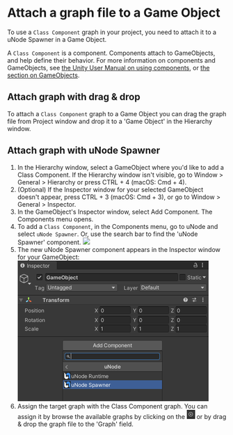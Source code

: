 # Attach a graph file to a Game Object

To use a `Class Component` graph in your project, you need to attach it to a uNode Spawner in a Game Object.

A `Class Component` is a component. Components attach to GameObjects, and help define their behavior. For more information on components and GameObjects, see [the Unity User Manual on using components](https://docs.unity3d.com/2021.1/Documentation/Manual/UsingComponents.html), or [the section on GameObjects](https://docs.unity3d.com/2021.1/Documentation/Manual/GameObjects.html).

## Attach graph with drag & drop

To attach a `Class Component` graph to a Game Object you can drag the graph file from Project window and drop it to a 'Game Object' in the Hierarchy window.

## Attach graph with uNode Spawner

1. In the Hierarchy window, select a GameObject where you'd like to add a Class Component. If the Hierarchy window isn't visible, go to Window > General > Hierarchy or press CTRL + 4 (macOS: Cmd + 4).
2. (Optional) If the Inspector window for your selected GameObject doesn't appear, press CTRL + 3 (macOS: Cmd + 3), or go to Window > General > Inspector. 
3. In the GameObject's Inspector window, select Add Component. The Components menu opens.
4. To add a `Class Component`, in the Components menu, go to uNode and select `uNode Spawner`. Or, use the search bar to find the 'uNode Spawner' component. 
   ![](../../../images/adding-spawner.png)
5. The new uNode Spawner component appears in the Inspector window for your GameObject:
   ![](../../../images/guide/adding-spawner.png)
6. Assign the target graph with the Class Component graph. You can assign it by browse the available graphs by clicking on the ![](../../../images/guide/object-ref.png) or by drag & drop the graph file to the 'Graph' field.
